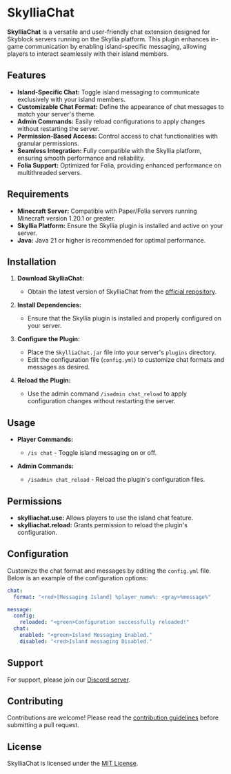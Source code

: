 # SkylliaChat

**SkylliaChat** is a versatile and user-friendly chat extension designed for Skyblock servers running on the Skyllia platform. This plugin enhances in-game communication by enabling island-specific messaging, allowing players to interact seamlessly with their island members.

## Features

- **Island-Specific Chat:** Toggle island messaging to communicate exclusively with your island members.
- **Customizable Chat Format:** Define the appearance of chat messages to match your server's theme.
- **Admin Commands:** Easily reload configurations to apply changes without restarting the server.
- **Permission-Based Access:** Control access to chat functionalities with granular permissions.
- **Seamless Integration:** Fully compatible with the Skyllia platform, ensuring smooth performance and reliability.
- **Folia Support:** Optimized for Folia, providing enhanced performance on multithreaded servers.

## Requirements

- **Minecraft Server:** Compatible with Paper/Folia servers running Minecraft version 1.20.1 or greater.
- **Skyllia Platform:** Ensure the Skyllia plugin is installed and active on your server.
- **Java:** Java 21 or higher is recommended for optimal performance.

## Installation

1. **Download SkylliaChat:**
   - Obtain the latest version of SkylliaChat from the [official repository](https://github.com/Euphillya/Skyllia/tree/dev/addons/SkylliaChat).

2. **Install Dependencies:**
   - Ensure that the Skyllia plugin is installed and properly configured on your server.

3. **Configure the Plugin:**
   - Place the `SkylliaChat.jar` file into your server's `plugins` directory.
   - Edit the configuration file (`config.yml`) to customize chat formats and messages as desired.

4. **Reload the Plugin:**
   - Use the admin command `/isadmin chat_reload` to apply configuration changes without restarting the server.

## Usage

- **Player Commands:**
  - `/is chat` - Toggle island messaging on or off.
  
- **Admin Commands:**
  - `/isadmin chat_reload` - Reload the plugin's configuration files.

## Permissions

- **skylliachat.use:** Allows players to use the island chat feature.
- **skylliachat.reload:** Grants permission to reload the plugin's configuration.

## Configuration

Customize the chat format and messages by editing the `config.yml` file. Below is an example of the configuration options:

```yaml
chat:
  format: "<red>[Messaging Island] %player_name%: <gray>%message%"

message:
  config:
    reloaded: "<green>Configuration successfully reloaded!"
  chat:
    enabled: "<green>Island Messaging Enabled."
    disabled: "<red>Island messaging Disabled."
```

## Support

For support, please join our [Discord server](https://discord.gg/uUJQEB7XNN).

## Contributing

Contributions are welcome! Please read the [contribution guidelines](../../CONTRIBUTING.md) before submitting a pull request.

## License

SkylliaChat is licensed under the [MIT License](../../LICENSE).